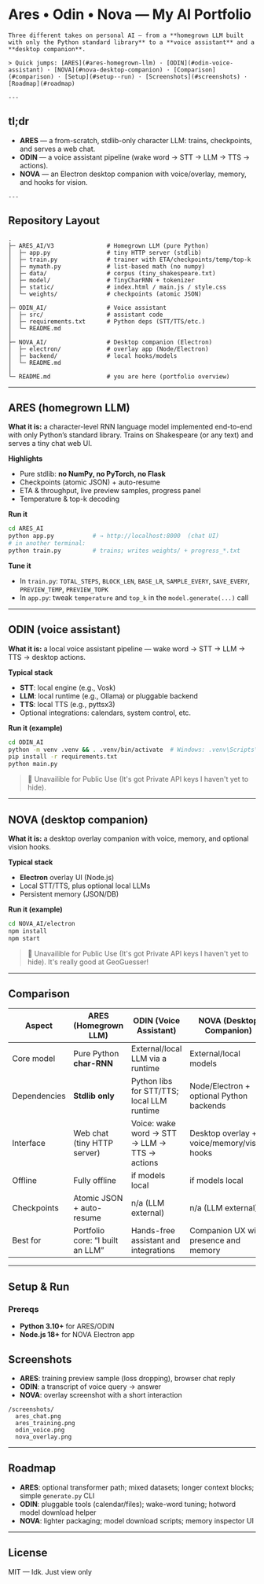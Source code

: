 # Ares • Odin • Nova — My AI Portfolio
```
Three different takes on personal AI — from a **homegrown LLM built with only the Python standard library** to a **voice assistant** and a **desktop companion**.

> Quick jumps: [ARES](#ares-homegrown-llm) · [ODIN](#odin-voice-assistant) · [NOVA](#nova-desktop-companion) · [Comparison](#comparison) · [Setup](#setup--run) · [Screenshots](#screenshots) · [Roadmap](#roadmap)

---
```
## tl;dr

- **ARES** — a from-scratch, stdlib-only character LLM: trains, checkpoints, and serves a web chat.  
- **ODIN** — a voice assistant pipeline (wake word → STT → LLM → TTS → actions).  
- **NOVA** — an Electron desktop companion with voice/overlay, memory, and hooks for vision.
```
---
```
## Repository Layout
 
```
.
├─ ARES_AI/V3               # Homegrown LLM (pure Python)
│  ├─ app.py                # tiny HTTP server (stdlib)
│  ├─ train.py              # trainer with ETA/checkpoints/temp/top-k
│  ├─ mymath.py             # list-based math (no numpy)
│  ├─ data/                 # corpus (tiny_shakespeare.txt)
│  ├─ model/                # TinyCharRNN + tokenizer
│  ├─ static/               # index.html / main.js / style.css
│  └─ weights/              # checkpoints (atomic JSON)
│
├─ ODIN_AI/                 # Voice assistant
│  ├─ src/                  # assistant code
│  ├─ requirements.txt      # Python deps (STT/TTS/etc.)
│  └─ README.md
│
├─ NOVA_AI/                 # Desktop companion (Electron)
│  ├─ electron/             # overlay app (Node/Electron)
│  ├─ backend/              # local hooks/models
│  └─ README.md
│
└─ README.md                # you are here (portfolio overview)

```

---

## ARES (homegrown LLM)

**What it is:** a character-level RNN language model implemented end-to-end with only Python’s standard library. Trains on Shakespeare (or any text) and serves a tiny chat web UI.

**Highlights**
- Pure stdlib: **no NumPy, no PyTorch, no Flask**
- Checkpoints (atomic JSON) + auto-resume
- ETA & throughput, live preview samples, progress panel
- Temperature & top-k decoding

**Run it**
```bash
cd ARES_AI
python app.py           # → http://localhost:8000  (chat UI)
# in another terminal:
python train.py         # trains; writes weights/ + progress_*.txt
````

**Tune it**

* In `train.py`: `TOTAL_STEPS`, `BLOCK_LEN`, `BASE_LR`, `SAMPLE_EVERY`, `SAVE_EVERY`,
  `PREVIEW_TEMP`, `PREVIEW_TOPK`
* In `app.py`: tweak `temperature` and `top_k` in the `model.generate(...)` call

---

## ODIN (voice assistant)

**What it is:** a local voice assistant pipeline — wake word → STT → LLM → TTS → desktop actions.

**Typical stack**

* **STT**: local engine (e.g., Vosk)
* **LLM**: local runtime (e.g., Ollama) or pluggable backend
* **TTS**: local TTS (e.g., pyttsx3)
* Optional integrations: calendars, system control, etc.

**Run it (example)**

```bash
cd ODIN_AI
python -m venv .venv && . .venv/bin/activate  # Windows: .venv\Scripts\activate
pip install -r requirements.txt
python main.py
```

> 🔐 Unavailible for Public Use (It's got Private API keys I haven't yet to hide).

---

## NOVA (desktop companion)

**What it is:** a desktop overlay companion with voice, memory, and optional vision hooks.

**Typical stack**

* **Electron** overlay UI (Node.js)
* Local STT/TTS, plus optional local LLMs
* Persistent memory (JSON/DB)

**Run it (example)**

```bash
cd NOVA_AI/electron
npm install
npm start
```

> 🔐 Unavailible for Public Use (It's got Private API keys I haven't yet to hide).
> It's really good at GeoGuesser!

---

## Comparison

| Aspect       | **ARES** (Homegrown LLM)         | **ODIN** (Voice Assistant)                   | **NOVA** (Desktop Companion)                |
| ------------ | -------------------------------- | -------------------------------------------- | ------------------------------------------- |
| Core model   | Pure Python **char-RNN**         | External/local LLM via a runtime             | External/local models                       |
| Dependencies | **Stdlib only**                  | Python libs for STT/TTS; local LLM runtime   | Node/Electron + optional Python backends    |
| Interface    | Web chat (tiny HTTP server)      | Voice: wake word → STT → LLM → TTS → actions | Desktop overlay + voice/memory/vision hooks |
| Offline      | Fully offline                    | if models local                              | if models local                             |
| Checkpoints  | Atomic JSON + auto-resume        | n/a (LLM external)                           | n/a (LLM external)                          |
| Best for     | Portfolio core: “I built an LLM” | Hands-free assistant and integrations        | Companion UX with presence and memory       |

---

## Setup & Run

### Prereqs

* **Python 3.10+** for ARES/ODIN
* **Node.js 18+** for NOVA Electron app

## Screenshots

* **ARES**: training preview sample (loss dropping), browser chat reply
* **ODIN**: a transcript of voice query → answer
* **NOVA**: overlay screenshot with a short interaction

```
/screenshots/
  ares_chat.png
  ares_training.png
  odin_voice.png
  nova_overlay.png
```

---

## Roadmap

* **ARES**: optional transformer path; mixed datasets; longer context blocks; simple `generate.py` CLI
* **ODIN**: pluggable tools (calendar/files); wake-word tuning; hotword model download helper
* **NOVA**: lighter packaging; model download scripts; memory inspector UI

---

## License

MIT — Idk. Just view only
 
